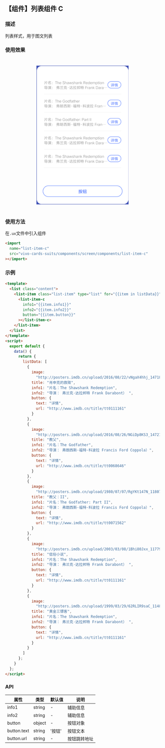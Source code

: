## 【组件】列表组件 C

### 描述

列表样式，用于图文列表

### 使用效果

<div style="text-align: center;margin: 40px;">
<img src="../../assets/screen-component-c.png" style="width:300px" alt="component-c"/>
</div>

### 使用方法

在`.ux`文件中引入组件

```html
<import
  name="list-item-c"
  src="vivo-cards-suits/components/screen/components/list-item-c"
></import>
```

### 示例

```html
<template>
  <list class="content">
    <list-item class="list-item" type="list" for="{{item in listData}}">
      <list-item-c
        info1="{{item.info1}}"
        info2="{{item.info2}}"
        button="{{item.button}}"
      ></list-item-c>
    </list-item>
  </list>
</template>
<script>
  export default {
    data() {
      return {
        listData: [
          {
            image:
              "http://posters.imdb.cn/upload/2016/08/22/vNgaX4hhj_1471854359.jpg",
            title: "肖申克的救赎",
            info1: "片名：The Shawshank Redemption",
            info2: "导演： 弗兰克·达拉邦特 Frank Darabont） ",
            button: {
              text: "详情",
              url: "http://www.imdb.cn/title/tt0111161"
            }
          },
          {
            image:
              "http://posters.imdb.cn/upload/2016/08/26/NGiDp8KS3_1472192982.jpg",
            title: "教父",
            info1: "片名：The Godfather",
            info2: "导演： 弗朗西斯·福特·科波拉 Francis Ford Coppola）",
            button: {
              text: "详情",
              url: "http://www.imdb.cn/title/tt0068646"
            }
          },
          {
            image:
              "http://posters.imdb.cn/upload/1980/07/07/RgYKt147N_1180702311.jpg",
            title: "教父：II",
            info1: "片名：The Godfather: Part II",
            info2: "导演： 弗朗西斯·福特·科波拉 Francis Ford Coppola）",
            button: {
              text: "详情",
              url: "http://www.imdb.cn/title/tt0071562"
            }
          },
          {
            image:
              "http://posters.imdb.cn/upload/2003/03/08/1Bhi80Jxx_1177989811.jpg",
            title: "低俗小说",
            info1: "片名：The Shawshank Redemption",
            info2: "导演： 弗兰克·达拉邦特 Frank Darabont） ",
            button: {
              text: "详情",
              url: "http://www.imdb.cn/title/tt0111161"
            }
          },
          {
            image:
              "http://posters.imdb.cn/upload/1999/03/29/62RLIR9saC_1148432357.jpg",
            title: "黄金三镖客",
            info1: "片名：The Shawshank Redemption",
            info2: "导演： 弗兰克·达拉邦特 Frank Darabont） ",
            button: {
              text: "详情",
              url: "http://www.imdb.cn/title/tt0111161"
            }
          }
        ]
      };
    }
  };
</script>
```

### API

| 属性        | 类型   | 默认值 | 说明         |
| ----------- | ------ | ------ | ------------ |
| info1       | string | -      | 辅助信息     |
| info2       | string | -      | 辅助信息     |
| button      | object | -      | 按钮对象     |
| button.text | string | '按钮' | 按钮文本     |
| button.url  | string | -      | 按钮跳转地址 |
